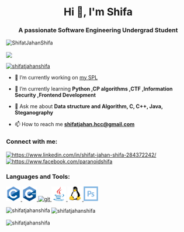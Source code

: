<h1 align="center">Hi 👋, I'm Shifa</h1>
<h3 align="center">A passionate Software Engineering Undergrad Student</h3>
<p align="left"> <img src="https://komarev.com/ghpvc/?username=ShifatJahanShifa&label=Profile%20views&color=0e75b6&style=flat" alt="ShifatJahanShifa" /> </p>
<img align="center"  width="300" src="https://media.tenor.com/AlUkiGkR2j8AAAAC/new-game-ahagon-umiko-programming.gif">

<p align="left"> <a href="https://github.com/ryo-ma/github-profile-trophy"><img src="https://github-profile-trophy.vercel.app/?username=shifatjahanshifa" alt="shifatjahanshifa" /></a> </p>

- 🔭 I’m currently working on [my SPL](https://github.com/ShifatJahanShifa/SPL-01)

- 🌱 I’m currently learning **Python ,CP algorithms ,CTF ,Information Security ,Frontend Development** 

- 💬 Ask me about **Data structure and Algorithm, C, C++, Java, Steganography**

- 📫 How to reach me **shifatjahan.hcc@gmail.com**

<h3 align="left">Connect with me:</h3>
<p align="left">
<a href="https://linkedin.com/in/https://www.linkedin.com/in/shifat-jahan-shifa-284372242/" target="blank"><img align="center" src="https://raw.githubusercontent.com/rahuldkjain/github-profile-readme-generator/master/src/images/icons/Social/linked-in-alt.svg" alt="https://www.linkedin.com/in/shifat-jahan-shifa-284372242/" height="30" width="40" /></a>
<a href="https://fb.com/https://www.facebook.com/paranoidshifa" target="blank"><img align="center" src="https://raw.githubusercontent.com/rahuldkjain/github-profile-readme-generator/master/src/images/icons/Social/facebook.svg" alt="https://www.facebook.com/paranoidshifa" height="30" width="40" /></a>
</p>



<h3 align="left">Languages and Tools:</h3>
<p align="left"> <a href="https://www.cprogramming.com/" target="_blank" rel="noreferrer"> <img src="https://raw.githubusercontent.com/devicons/devicon/master/icons/c/c-original.svg" alt="c" width="40" height="40"/> </a> <a href="https://www.w3schools.com/cpp/" target="_blank" rel="noreferrer"> <img src="https://raw.githubusercontent.com/devicons/devicon/master/icons/cplusplus/cplusplus-original.svg" alt="cplusplus" width="40" height="40"/> </a> <a href="https://git-scm.com/" target="_blank" rel="noreferrer"> <img src="https://www.vectorlogo.zone/logos/git-scm/git-scm-icon.svg" alt="git" width="40" height="40"/> </a> <a href="https://www.java.com" target="_blank" rel="noreferrer"> <img src="https://raw.githubusercontent.com/devicons/devicon/master/icons/java/java-original.svg" alt="java" width="40" height="40"/> </a> <a href="https://www.linux.org/" target="_blank" rel="noreferrer"> <img src="https://raw.githubusercontent.com/devicons/devicon/master/icons/linux/linux-original.svg" alt="linux" width="40" height="40"/> </a> <a href="https://www.photoshop.com/en" target="_blank" rel="noreferrer"> <img src="https://raw.githubusercontent.com/devicons/devicon/master/icons/photoshop/photoshop-line.svg" alt="photoshop" width="40" height="40"/> </a> </p>

<p><img align="left" src="https://github-readme-stats.vercel.app/api/top-langs?username=shifatjahanshifa&show_icons=true&locale=en&layout=compact" alt="shifatjahanshifa" /></p>

<p>&nbsp;<img align="center" src="https://github-readme-stats.vercel.app/api?username=shifatjahanshifa&show_icons=true&locale=en" alt="shifatjahanshifa" /></p>

<p><img align="center" src="https://github-readme-streak-stats.herokuapp.com/?user=shifatjahanshifa&" alt="shifatjahanshifa" /></p>

